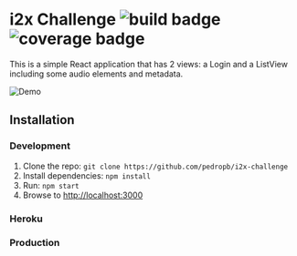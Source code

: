 # i2x Challenge ![build badge](https://travis-ci.org/pedropb/i2x-challenge.svg?branch=master) ![coverage badge](https://coveralls.io/repos/github/pedropb/i2x-challenge/badge.svg?branch=master)

This is a simple React application that has 2 views: a Login and a ListView including some audio elements and metadata.

![Demo](https://dl.dropboxusercontent.com/content_link/RcRudpQdgWtzI6j0HbKL1VYwyAxpwvkPB4cw8407FnjbH3Cv1lBsToGwnKpt2LFv/file)

## Installation

### Development

1. Clone the repo: `git clone https://github.com/pedropb/i2x-challenge`
2. Install dependencies: `npm install`
3. Run: `npm start`
4. Browse to [http://localhost:3000](http://localhost:3000)

### Heroku

### Production